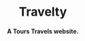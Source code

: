 <div align="center">
  <h1><strong>Travelty</strong></h1>
  <h4>A Tours Travels website.</h4>
</div>
